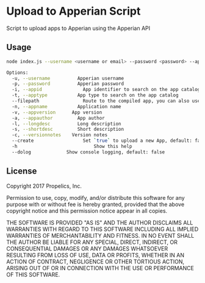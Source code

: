 # Upload to Apperian Script
Script to upload apps to Apperian using the Apperian API

## Usage

```bash
node index.js --username <username or email> --password <password> --appid com.propelics.test --apptype <ios|android|microsoft> --filepath "~/Documents/App.ipa" [--appname AppName] [--appversion 3.0.1] [--appauthor Propelics] [--longdesc "Long Description"] [--shortdesc "Description"] [--versionnotes "Version Notes"] [--create true] [-h]

Options:
  -u, --username		  Apperian username
  -p, --password		  Apperian password
  -i, --appid			    App identifier to search on the app catalog
  -t, --apptype			  App type to search on the app catalog
  --filepath			    Route to the compiled app, you can also use no tag for this
  -n, --appname			  Application name
  -v, --appversion		App version
  -a, --appauthor		  App author
  -l, --longdesc		  Long description
  -s, --shortdesc		  Short description
  -c, --versionnotes	Version notes
  --create				    Set `true` to upload a new App, default: false
  -h					        Show this help
  --dolog             Show console logging, default: false
```

## License

Copyright 2017 Propelics, Inc.

Permission to use, copy, modify, and/or distribute this software for any purpose with or without fee is hereby granted, provided that the above copyright notice and this permission notice appear in all copies.

THE SOFTWARE IS PROVIDED "AS IS" AND THE AUTHOR DISCLAIMS ALL WARRANTIES WITH REGARD TO THIS SOFTWARE INCLUDING ALL IMPLIED WARRANTIES OF MERCHANTABILITY AND FITNESS. IN NO EVENT SHALL THE AUTHOR BE LIABLE FOR ANY SPECIAL, DIRECT, INDIRECT, OR CONSEQUENTIAL DAMAGES OR ANY DAMAGES WHATSOEVER RESULTING FROM LOSS OF USE, DATA OR PROFITS, WHETHER IN AN ACTION OF CONTRACT, NEGLIGENCE OR OTHER TORTIOUS ACTION, ARISING OUT OF OR IN CONNECTION WITH THE USE OR PERFORMANCE OF THIS SOFTWARE.